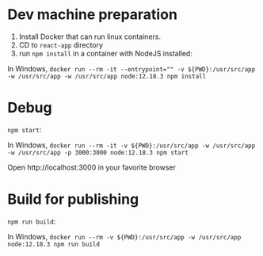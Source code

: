 # Dev machine preparation

1. Install Docker that can run linux containers.
2. CD to `react-app` directory
3. run `npm install` in a container with NodeJS installed:

In Windows, `docker run --rm -it --entrypoint="" -v ${PWD}:/usr/src/app -w /usr/src/app -w /usr/src/app node:12.18.3 npm install`

# Debug

`npm start`:

In Windows, `docker run --rm -it -v ${PWD}:/usr/src/app -w /usr/src/app -w /usr/src/app -p 3000:3000 node:12.18.3 npm start`

Open http://localhost:3000 in your favorite browser

# Build for publishing

`npm run build`:

In Windows, `docker run --rm -v ${PWD}:/usr/src/app -w /usr/src/app node:12.18.3 npm run build`
